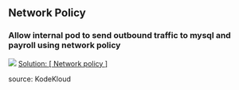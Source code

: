 ## Network Policy

### Allow internal pod to send outbound traffic to mysql and payroll using network policy
![](https://github.com/hisrarul/history/blob/master/kubernetes/networkpolicy/kubernetes-ckad-network-policies-9.jpg)
[Solution: [ Network policy ]](https://github.com/hisrarul/history/blob/master/kubernetes/networkpolicy/sample.yaml#L5:L40)

source: KodeKloud

